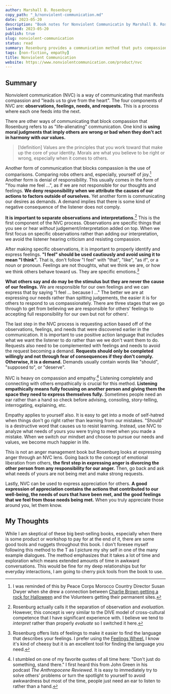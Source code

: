 ```yaml
---
author: Marshall B. Rosenburg
copy_path: "_b/nonviolent-communication.md"
date: 2023-05-20
description: "Book notes for Nonviolent Communicatin by Marshall B. Rosenburg."
lastmod: 2023-05-20
publish: true
slug: nonviolent-communication
status: read
summary: Rosenburg provides a communication method that puts compassion and empathy first. He provides the steps to communicating more effectively with a mix of concrete tools and abstract ideas.
tags: [non-fiction, empathy]
title: Nonviolent Communication
website: https://www.nonviolentcommunication.com/product/nvc
---
```


## Summary

Nonviolent communication (NVC) is a way of communicating that manifests compassion and "leads us to give from the heart". The four components of NVC are: **observations, feelings, needs, and requests.** This is a process where each one feeds into the next.

There are other ways of communicating that block compassion that Rosenburg refers to as "life-alienating" communication. One kind is **using moral judgments that imply others are wrong or bad when they don't act in harmony with *our* values.**

> [!definition] Values are the principles that you work toward that make up the core of your identity. Morals are what you believe to be right or wrong, especially when it comes to others.

Another form of communication that blocks compassion is the use of comparisons. Comparing robs others and, especially, yourself of joy.[^1] Another form is denial of responsibility. This usually comes in the form of "You make me feel …", as if we are not responsible for our thoughts and feelings. **We deny responsibility when we attribute the causes of our actions to factors outside of ourselves.** Yet another form is communicating our desires as demands. A demand implies that there is some kind of negative consequence of the listener does not comply.

**It is important to separate observations and interpretations.**[^2] This is the first component of the NVC process. Observations are specific things that you see or hear *without* judgement/interpretation added on top. When we first focus on specific observations rather than adding our interpretation, we avoid the listener hearing criticism and resisting compassion.

After making specific observations, it is important to properly identify and express feelings. **"I feel" should be used cautiously and avoid using it to mean "I think".** That is, don't follow "I feel" with "that", "like", "as if", or a noun or pronoun. Feelings are not thoughts, what we think we are, or how we think others behave toward us. They are specific emotions.[^3]

**What others say and do may be the stimulus but they are never the cause of our feelings.** We are responsible for our own feelings and we can express that by saying "I feel … because I …" The better we are at expressing our needs rather than spitting judgements, the easier it is for others to respond to us compassionately. There are three stages that we go through to get from believing we are responsible for others' feelings to accepting full responsibility for our own but not for others'.

The last step in the NVC process is requesting action based off of the observations, feelings, and needs that were discovered earlier in the communication. It is important to use positive action language that includes what we want the listener to do rather than we we don't want them to do. Requests also need to be complemented with feelings and needs to avoid the request becoming a demand. **Requests should only be completed willingly and not through fear of consequences if they don't comply. Otherwise, it is a demand.** Demands usually contain words like "should", "supposed to", or "deserve".

NVC is heavy on compassion and empathy.[^4] Listening completely and connecting with others empathically is crucial for this method. **Listening empathically means fully focusing on another person and giving them the space they need to express themselves fully.** Sometimes people need an ear rather than a hand so check before advising, consoling, story-telling, interrogating, explaining, etc.

Empathy applies to yourself also. It is easy to get into a mode of self-hatred when things don't go right rather than learning from our mistakes. "Should" is a destructive word that causes us to resist learning. Instead, use NVC to analyze what needs of yours you were trying to meet when you made a mistake. When we switch our mindset and choose to pursue our needs and values, we become much happier in life.

This is not an anger management book but Rosenburg looks at expressing anger through an NVC lens. Going back to the concept of emotional liberation from others, **the first step in expressing anger is divorcing the other person from any responsibility for our anger.** Then, go back and ask what needs of yours are not being met and make strong requests.

Lastly, NVC can be used to express appreciation for others. **A good expression of appreciation contains the actions that contributed to our well-being, the needs of ours that have been met, and the good feelings that we feel from those needs being met.** When you truly appreciate those around you, let them know.

## My Thoughts

While I am skeptical of these big best-selling books, especially when there is some product or workshop to pay for at the end of it, there are some good tools and nuggets throughout this book. I don't foresee myself following this method to the T as I picture my shy self in one of the many example dialogues. The method emphasizes that it takes a lot of time and exploration which means extended amounts of time in awkward conversations. This would be fine for my deep relationships but for everyday interactions, I am going to cherry pick tools from the book to use.

[^1]: I was reminded of this by Peace Corps Morocco Country Director Susan Dwyer when she drew a connection between [Charlie Brown getting a rock for Halloween]([https://www.youtube.com/watch?v=5tIhwITwhSg](https://www.youtube.com/watch?v=5tIhwITwhSg)) and the Volunteers getting their permanent sites.
[^2]: Rosenburg actually calls it the separation of observation and *evaluation.* However, this concept is very similar to the DIVE model of cross-cultural competence that I have significant experience with. I believe we tend to *interpret* rather than properly *evaluate* so I switched it here.
[^3]: Rosenburg offers lists of feelings to make it easier to find the language that describes your feelings. I prefer using the [Feelings Wheel.](https://feelingswheel.com/) I know it's kind of cheesy but it is an excellent tool for finding the language you need.
[^4]: I stumbled on one of my favorite quotes of all time here: "Don't just do something, stand there." I first heard this from John Green in his podcast *The Anthropocene Reviewed.* It is easy to immediately try to solve others' problems or turn the spotlight to yourself to avoid awkwardness but most of the time, people just need an ear to listen to rather than a hand.


